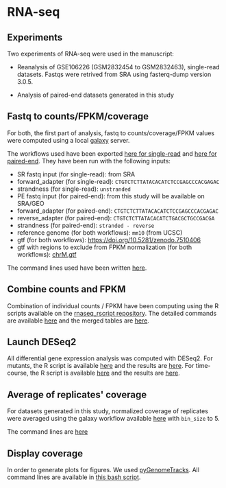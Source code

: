 # RNA-seq

## Experiments

Two experiments of RNA-seq were used in the manuscript:

- Reanalysis of GSE106226 (GSM2832454 to GSM2832463), single-read datasets. Fastqs were retrived from SRA using fasterq-dump version 3.0.5.

- Analysis of paired-end datasets generated in this study

## Fastq to counts/FPKM/coverage

For both, the first part of analysis, fastq to counts/coverage/FPKM values were computed using a local [galaxy](https://doi.org/10.1093/nar/gkac247) server.

The workflows used have been exported [here for single-read](./Galaxy-Workflow-RNAseq_SingleRead.ga) and [here for paired-end](./Galaxy-Workflow-RNAseq_PE.ga). They have been run with the following inputs:
- SR fastq input (for single-read): from SRA
- forward_adapter (for single-read): `CTGTCTCTTATACACATCTCCGAGCCCACGAGAC`
- strandness (for single-read): `unstranded`
- PE fastq input (for paired-end): from this study will be available on SRA/GEO
- forward_adapter (for paired-end): `CTGTCTCTTATACACATCTCCGAGCCCACGAGAC`
- reverse_adapter (for paired-end): `CTGTCTCTTATACACATCTGACGCTGCCGACGA`
- strandness (for paired-end): `stranded - reverse`
- reference genome (for both workflows): `mm10` (from UCSC)
- gtf (for both workflows): https://doi.org/10.5281/zenodo.7510406
- gtf with regions to exclude from FPKM normalization  (for both workflows): [chrM.gtf](./chrM.gtf)

The command lines used have been written [here](./RNA-seq_preprocessing_CL.sh).

## Combine counts and FPKM

Combination of individual counts / FPKM have been computing using the R scripts available on the [rnaseq_rscript repository](https://github.com/lldelisle/rnaseq_rscripts/). The detailed commands are available [here](./merge_tables.sh) and the merged tables are [here](./mergedTables/).

## Launch DESeq2

All differential gene expression analysis was computed with DESeq2. For mutants, the R script is available [here](./DESeq2_mutant.R) and the results are [here](./../output.files/RNAseq/DESeq2_pairwise/). For time-course, the R script is available [here](./DESeq2_time-course.R) and the results are [here](./../output.files/RNAseq/DESeq2_pairwise_time-course/).

## Average of replicates' coverage

For datasets generated in this study, normalized coverage of replicates were averaged using the galaxy workflow available [here](./Galaxy-Workflow-Average_Bigwig_between_replicates.ga) with `bin_size` to 5.

The command lines are [here](./Average_Bigwig.sh)

## Display coverage

In order to generate plots for figures. We used [pyGenomeTracks](https://github.com/deeptools/pyGenomeTracks). All command lines are available in [this bash script](./pgt.sh).
